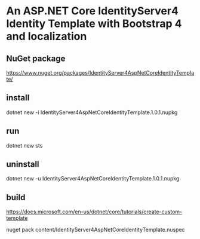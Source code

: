 # An ASP.NET Core IdentityServer4 Identity Template with Bootstrap 4 and localization

## NuGet package

https://www.nuget.org/packages/IdentityServer4AspNetCoreIdentityTemplate/

## install

dotnet new -i IdentityServer4AspNetCoreIdentityTemplate.1.0.1.nupkg

## run 

dotnet new sts

## uninstall

dotnet new -u IdentityServer4AspNetCoreIdentityTemplate.1.0.1.nupkg

## build

https://docs.microsoft.com/en-us/dotnet/core/tutorials/create-custom-template

nuget pack content/IdentityServer4AspNetCoreIdentityTemplate.nuspec

